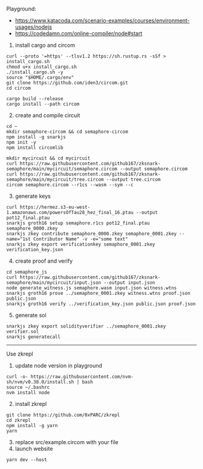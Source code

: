 Playground:

- https://www.katacoda.com/scenario-examples/courses/environment-usages/nodejs
- https://codedamn.com/online-compiler/node#start

1. install cargo and circom
```
curl --proto '=https' --tlsv1.2 https://sh.rustup.rs -sSf > install_cargo.sh
chmod u+x install_cargo.sh
./install_cargo.sh -y
source "$HOME/.cargo/env"
git clone https://github.com/iden3/circom.git
cd circom

cargo build --release
cargo install --path circom

```

2. create and compile circuit
```
cd ~
mkdir semaphore-circom && cd semaphore-circom
npm install -g snarkjs
npm init -y
npm install circomlib

mkdir mycircuit && cd mycircuit
curl https://raw.githubusercontent.com/github167/zksnark-semaphore/main/mycircuit/semaphore.circom --output semaphore.circom
curl https://raw.githubusercontent.com/github167/zksnark-semaphore/main/mycircuit/tree.circom --output tree.circom
circom semaphore.circom --r1cs --wasm --sym --c

```

3. generate keys
```
curl https://hermez.s3-eu-west-1.amazonaws.com/powersOfTau28_hez_final_16.ptau --output pot12_final.ptau
snarkjs groth16 setup semaphore.r1cs pot12_final.ptau semaphore_0000.zkey
snarkjs zkey contribute semaphore_0000.zkey semaphore_0001.zkey --name="1st Contributor Name" -v -e="some text"
snarkjs zkey export verificationkey semaphore_0001.zkey verification_key.json

```

4. create proof and verify
```
cd semaphore_js
curl https://raw.githubusercontent.com/github167/zksnark-semaphore/main/mycircuit/input.json --output input.json
node generate_witness.js semaphore.wasm input.json witness.wtns
snarkjs groth16 prove ../semaphore_0001.zkey witness.wtns proof.json public.json
snarkjs groth16 verify ../verification_key.json public.json proof.json

```

5. generate sol
```
snarkjs zkey export solidityverifier ../semaphore_0001.zkey verifier.sol
snarkjs generatecall

```
---
Use zkrepl
1. update node version in playground
```
curl -o- https://raw.githubusercontent.com/nvm-sh/nvm/v0.38.0/install.sh | bash
source ~/.bashrc
nvm install node

```
2. install zkrepl
```
git clone https://github.com/0xPARC/zkrepl
cd zkrepl
npm install -g yarn
yarn

```
3. replace src/example.circom with your file
4. launch website
```
yarn dev --host

```
